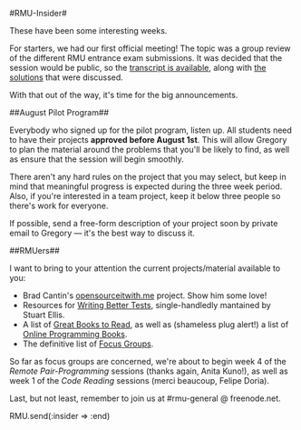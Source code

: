 #RMU-Insider#

These have been some interesting weeks.

For starters, we had our first official meeting! The topic was a group review of the different RMU entrance exam submissions. It was decided that the session would be public, so the [transcript is available](http://gist.github.com/467714), along with [the solutions](http://github.com/rmu/rmu-entrance-exam-2010) that were discussed.

With that out of the way, it's time for the big announcements.

##August Pilot Program##

Everybody who signed up for the pilot program, listen up. All students need to have their projects **approved before August 1st**. This will allow Gregory to plan the material around the problems that you'll be likely to find, as well as ensure that the session will begin smoothly.

There aren't any hard rules on the project that you may select, but keep in mind that meaningful progress is expected during the three week period. Also, if you're interested in a team project, keep it below three people so there's work for everyone.

If possible, send a free-form description of your project soon by private email to Gregory &mdash; it's the best way to discuss it.

##RMUers##

I want to bring to your attention the current projects/material available to you:


* Brad Cantin's [opensourceitwith.me](http://opensourceitwith.me/) project. Show him some love!
* Resources for [Writing Better Tests](http://groups.google.com/group/ruby-mendicant-university----general/web/writing-better-tests), single-handledly mantained by Stuart Ellis.
* A list of [Great Books to Read](http://groups.google.com/group/ruby-mendicant-university----general/web/rmu-summer-reading-list), as well as (shameless plug alert!) a list of [Online Programming Books](http://suicidalpanda.com/books).
* The definitive list of [Focus Groups](http://groups.google.com/group/ruby-mendicant-university----general/web/focus-groups?version=10).


So far as focus groups are concerned, we're about to begin week 4 of the *Remote Pair-Programming* sessions (thanks again, Anita Kuno!), as well as week 1 of the *Code Reading* sessions (merci beaucoup, Felipe Doria).

Last, but not least, remember to join us at #rmu-general @ freenode.net.

RMU.send(:insider => :end)